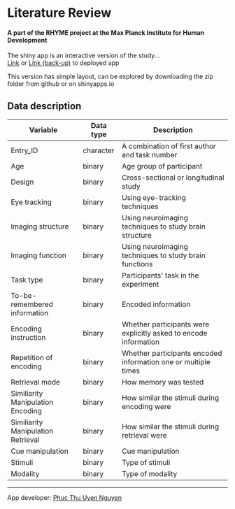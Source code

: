 # Literature Review
#### A part of the RHYME project at the Max Planck Institute for Human Development 

The shiny app is an interactive version of the study...
<br>
[Link](https://phucthuun.shinyapps.io/litreview_io/) or [Link (back-up)](https://phucthuun.shinyapps.io/litreviewCOMIC/)
to deployed app 

This version has simple layout, can be explored by downloading the zip folder from github or on shinyapps.io

## Data description

  |Variable|Data type|Description|
  |--------|---------|------------|
  |Entry_ID|character|A combination of first author and task number|
  |Age|binary|Age group of participant|
  |Design|binary|Cross-sectional or longitudinal study|
  |Eye tracking|binary|Using eye-tracking techniques|
  |Imaging structure|binary|Using neuroimaging techniques to study brain structure|
  |Imaging function|binary|Using neuroimaging techniques to study brain functions|
  |Task type|binary|Participants' task in the experiment|
  |To-be-remembered information|binary|Encoded information|
  |Encoding instruction|binary|Whether participants were explicitly asked to encode information|
  |Repetition of encoding|binary|Whether participants encoded information one or multiple times|
  |Retrieval mode|binary|How memory was tested|
  |Similiarity Manipulation Encoding|binary|How similar the stimuli during encoding were|
  |Similiarity Manipulation Retrieval|binary|How similar the stimuli during retrieval were|
  |Cue manipulation|binary|Cue manipulation
  |Stimuli|binary|Type of stimuli|
  |Modality|binary|Type of modality|
  

----
App developer: [Phuc Thu Uyen Nguyen](https://github.com/phucthuun)
